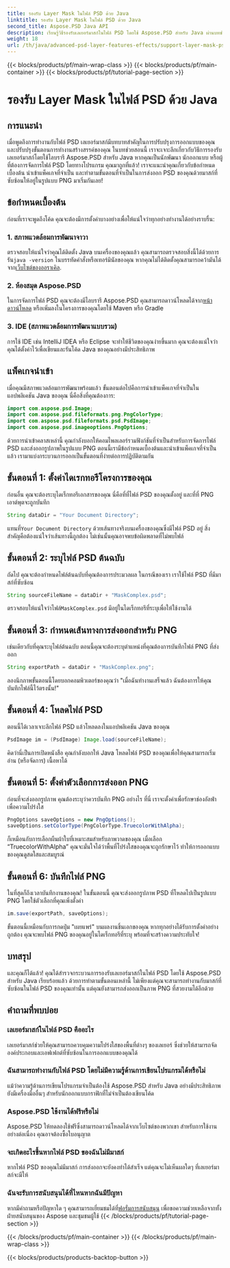 ```yaml
---
title: รองรับ Layer Mask ในไฟล์ PSD ด้วย Java
linktitle: รองรับ Layer Mask ในไฟล์ PSD ด้วย Java
second_title: Aspose.PSD Java API
description: เรียนรู้วิธีรองรับเลเยอร์มาสก์ในไฟล์ PSD โดยใช้ Aspose.PSD สำหรับ Java ผ่านบทช่วยสอนทีละขั้นตอนที่ครอบคลุม
weight: 18
url: /th/java/advanced-psd-layer-features-effects/support-layer-mask-psd-files/
---
```


{{< blocks/products/pf/main-wrap-class >}}
{{< blocks/products/pf/main-container >}}
{{< blocks/products/pf/tutorial-page-section >}}

# รองรับ Layer Mask ในไฟล์ PSD ด้วย Java

## การแนะนำ
เมื่อพูดถึงการทำงานกับไฟล์ PSD เลเยอร์มาสก์มีบทบาทสำคัญในการปรับปรุงการออกแบบของคุณ และปรับปรุงขั้นตอนการทำงานสร้างสรรค์ของคุณ ในบทช่วยสอนนี้ เราจะเจาะลึกเกี่ยวกับวิธีการรองรับเลเยอร์มาสก์โดยใช้ไลบรารี Aspose.PSD สำหรับ Java หากคุณเป็นนักพัฒนา นักออกแบบ หรือผู้ที่ต้องการจัดการไฟล์ PSD โดยทางโปรแกรม คุณมาถูกที่แล้ว! เราจะแนะนำคุณเกี่ยวกับข้อกำหนดเบื้องต้น นำเข้าแพ็คเกจที่จำเป็น และทำตามขั้นตอนที่จำเป็นในการส่งออก PSD ของคุณด้วยมาสก์ที่ซับซ้อนให้อยู่ในรูปแบบ PNG มาเริ่มกันเลย!
## ข้อกำหนดเบื้องต้น
ก่อนที่เราจะพูดถึงโค้ด คุณจะต้องมีการตั้งค่าบางอย่างเพื่อให้แน่ใจว่าทุกอย่างทำงานได้อย่างราบรื่น:
### 1. สภาพแวดล้อมการพัฒนาจาวา
 ตรวจสอบให้แน่ใจว่าคุณได้ติดตั้ง Java บนเครื่องของคุณแล้ว คุณสามารถตรวจสอบสิ่งนี้ได้ด้วยการรัน`java -version` ในบรรทัดคำสั่งหรือเทอร์มินัลของคุณ หากคุณไม่ได้ติดตั้งคุณสามารถคว้ามันได้จาก[เว็บไซต์ของออราเคิล](https://www.oracle.com/java/technologies/javase-jdk11-downloads.html).
### 2. ห้องสมุด Aspose.PSD
ในการจัดการไฟล์ PSD คุณจะต้องมีไลบรารี Aspose.PSD คุณสามารถดาวน์โหลดได้จาก[หน้าดาวน์โหลด](https://releases.aspose.com/psd/java/) หรือเพิ่มลงในโครงการของคุณโดยใช้ Maven หรือ Gradle
### 3. IDE (สภาพแวดล้อมการพัฒนาแบบรวม)
การใช้ IDE เช่น IntelliJ IDEA หรือ Eclipse จะทำให้ชีวิตของคุณง่ายขึ้นมาก คุณจะต้องแน่ใจว่าคุณได้ตั้งค่าไว้เพื่อเขียนและรันโค้ด Java ของคุณอย่างมีประสิทธิภาพ
## แพ็คเกจนำเข้า
เมื่อคุณมีสภาพแวดล้อมการพัฒนาพร้อมแล้ว ขั้นตอนต่อไปคือการนำเข้าแพ็คเกจที่จำเป็นในแอปพลิเคชัน Java ของคุณ นี่คือสิ่งที่คุณต้องการ:
```java
import com.aspose.psd.Image;
import com.aspose.psd.fileformats.png.PngColorType;
import com.aspose.psd.fileformats.psd.PsdImage;
import com.aspose.psd.imageoptions.PngOptions;
```
ด้วยการนำเข้าคลาสเหล่านี้ คุณกำลังบอกให้คอมไพลเลอร์รวมฟังก์ชันที่จำเป็นสำหรับการจัดการไฟล์ PSD และส่งออกรูปภาพในรูปแบบ PNG
ตอนนี้เรามีข้อกำหนดเบื้องต้นและนำเข้าแพ็คเกจที่จำเป็นแล้ว เรามาแบ่งกระบวนการออกเป็นขั้นตอนที่ง่ายต่อการปฏิบัติตามกัน
## ขั้นตอนที่ 1: ตั้งค่าไดเรกทอรีโครงการของคุณ

ก่อนอื่น คุณจะต้องระบุไดเร็กทอรีเอกสารของคุณ นี่คือที่ที่ไฟล์ PSD ของคุณตั้งอยู่ และที่ที่ PNG เอาต์พุตจะถูกบันทึก
```java
String dataDir = "Your Document Directory";
```
 แทนที่`Your Document Directory` ด้วยเส้นทางจริงบนเครื่องของคุณซึ่งมีไฟล์ PSD อยู่ สิ่งสำคัญคือต้องแน่ใจว่าเส้นทางนี้ถูกต้อง ไม่เช่นนั้นคุณอาจพบข้อผิดพลาดที่ไม่พบไฟล์
## ขั้นตอนที่ 2: ระบุไฟล์ PSD ต้นฉบับ

ถัดไป คุณจะต้องกำหนดไฟล์ต้นฉบับที่คุณต้องการประมวลผล ในกรณีของเรา เราใช้ไฟล์ PSD ที่มีมาสก์ที่ซับซ้อน
```java
String sourceFileName = dataDir + "MaskComplex.psd";
```
 ตรวจสอบให้แน่ใจว่าไฟล์`MaskComplex.psd` มีอยู่ในไดเร็กทอรีที่ระบุเพื่อให้ใช้งานได้ 
## ขั้นตอนที่ 3: กำหนดเส้นทางการส่งออกสำหรับ PNG

เช่นเดียวกับที่คุณระบุไฟล์ต้นฉบับ ตอนนี้คุณจะต้องระบุตำแหน่งที่คุณต้องการบันทึกไฟล์ PNG ที่ส่งออก
```java
String exportPath = dataDir + "MaskComplex.png";
```
ลองนึกภาพขั้นตอนนี้โดยบอกคอมพิวเตอร์ของคุณว่า "เมื่อฉันทำงานเสร็จแล้ว ฉันต้องการให้คุณบันทึกไฟล์นี้ไว้ตรงนั้น!"
## ขั้นตอนที่ 4: โหลดไฟล์ PSD

ตอนนี้ได้เวลาเจาะลึกไฟล์ PSD แล้วโหลดลงในแอปพลิเคชัน Java ของคุณ
```java
PsdImage im = (PsdImage) Image.load(sourceFileName);
```
คิดว่านี่เป็นการเปิดหนังสือ คุณกำลังบอกให้ Java โหลดไฟล์ PSD ของคุณเพื่อให้คุณสามารถเริ่มอ่าน (หรือจัดการ) เนื้อหาได้
## ขั้นตอนที่ 5: ตั้งค่าตัวเลือกการส่งออก PNG

ก่อนที่จะส่งออกรูปภาพ คุณต้องระบุว่าควรบันทึก PNG อย่างไร ที่นี่ เราจะตั้งค่าเพื่อรักษาช่องอัลฟ่าเพื่อความโปร่งใส
```java
PngOptions saveOptions = new PngOptions();
saveOptions.setColorType(PngColorType.TruecolorWithAlpha);
```
ก็เหมือนกับการเลือกผืนผ้าใบที่เหมาะสมสำหรับภาพวาดของคุณ เมื่อเลือก “TruecolorWithAlpha” คุณจะมั่นใจได้ว่าพื้นที่โปร่งใสของคุณจะถูกรักษาไว้ ทำให้การออกแบบของคุณดูสดใสและสมบูรณ์
## ขั้นตอนที่ 6: บันทึกไฟล์ PNG

ในที่สุดก็ถึงเวลาบันทึกงานของคุณ! ในขั้นตอนนี้ คุณจะส่งออกรูปภาพ PSD ที่โหลดไปเป็นรูปแบบ PNG โดยใช้ตัวเลือกที่คุณเพิ่งตั้งค่า
```java
im.save(exportPath, saveOptions);
```
ขั้นตอนนี้เหมือนกับการกดปุ่ม "เผยแพร่" บนผลงานชิ้นเอกของคุณ หากทุกอย่างได้รับการตั้งค่าอย่างถูกต้อง คุณจะพบไฟล์ PNG ของคุณอยู่ในไดเร็กทอรีที่ระบุ พร้อมที่จะสร้างความประทับใจ!
## บทสรุป
และคุณก็ได้แล้ว! คุณได้สำรวจกระบวนการรองรับเลเยอร์มาสก์ในไฟล์ PSD โดยใช้ Aspose.PSD สำหรับ Java เรียบร้อยแล้ว ด้วยการทำตามขั้นตอนเหล่านี้ ไม่เพียงแต่คุณจะสามารถทำงานกับมาสก์ที่ซับซ้อนในไฟล์ PSD ของคุณเท่านั้น แต่คุณยังสามารถส่งออกเป็นภาพ PNG ที่สวยงามได้อีกด้วย 
## คำถามที่พบบ่อย
### เลเยอร์มาสก์ในไฟล์ PSD คืออะไร  
เลเยอร์มาสก์ช่วยให้คุณสามารถควบคุมความโปร่งใสของพื้นที่ต่างๆ ของเลเยอร์ ซึ่งช่วยให้สามารถจัดองค์ประกอบและเอฟเฟกต์ที่ซับซ้อนในการออกแบบของคุณได้
### ฉันสามารถทำงานกับไฟล์ PSD โดยไม่มีความรู้ด้านการเขียนโปรแกรมได้หรือไม่  
แม้ว่าความรู้ด้านการเขียนโปรแกรมจำเป็นต้องใช้ Aspose.PSD สำหรับ Java อย่างมีประสิทธิภาพ ยังมีเครื่องมืออื่นๆ สำหรับนักออกแบบกราฟิกที่ไม่จำเป็นต้องเขียนโค้ด
### Aspose.PSD ใช้งานได้ฟรีหรือไม่  
Aspose.PSD ให้ทดลองใช้ฟรีซึ่งสามารถดาวน์โหลดได้จากเว็บไซต์ของพวกเขา สำหรับการใช้งานอย่างต่อเนื่อง คุณอาจต้องซื้อใบอนุญาต
### จะเกิดอะไรขึ้นหากไฟล์ PSD ของฉันไม่มีมาสก์  
หากไฟล์ PSD ของคุณไม่มีมาสก์ การส่งออกจะยังคงทำได้สำเร็จ แต่คุณจะไม่เห็นผลใดๆ ที่เลเยอร์มาสก์จะมีให้
### ฉันจะรับการสนับสนุนได้ที่ไหนหากฉันมีปัญหา  
 หากมีคำถามหรือปัญหาใด ๆ คุณสามารถเยี่ยมชมได้ที่[ฟอรั่มการสนับสนุน](https://forum.aspose.com/c/psd/34) เพื่อขอความช่วยเหลือจากทั้งฝ่ายสนับสนุนของ Aspose และชุมชนผู้ใช้
{{< /blocks/products/pf/tutorial-page-section >}}

{{< /blocks/products/pf/main-container >}}
{{< /blocks/products/pf/main-wrap-class >}}

{{< blocks/products/products-backtop-button >}}
